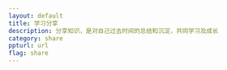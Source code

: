 ```yaml
---
layout: default
title: 学习分享
description: 分享知识，是对自己过去时间的总结和沉淀，共同学习及成长 
category: share
ppturl: url
flag: share
---
```

